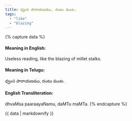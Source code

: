 ```yaml
---
title: ధ్వంస పారాయణము, దంటు మంట.
tags:
  - "like"
  - "blazing"
---
```


{% capture data %}
#### Meaning in English:
Useless reading, like the blazing of millet stalks.

#### Meaning in Telugu:
ధ్వంస పారాయణము, దంటు మంట.

#### English Transliteration:
dhvaMsa paaraayaNamu, daMTu maMTa.
{% endcapture %}

{{ data | markdownify }}

